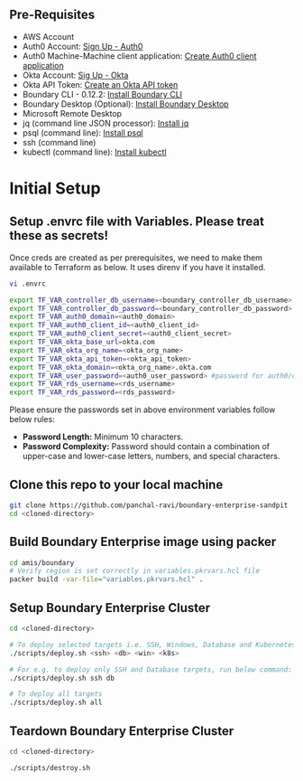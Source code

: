 ## Pre-Requisites
- AWS Account
- Auth0 Account: [Sign Up - Auth0](https://auth0.com/signup)
- Auth0 Machine-Machine client application: [Create Auth0 client application](https://registry.terraform.io/providers/auth0/auth0/latest/docs/guides/quickstart)
- Okta Account: [Sig Up - Okta](https://developer.okta.com/signup/)
- Okta API Token: [Create an Okta API token](https://developer.okta.com/docs/guides/create-an-api-token/main/)
- Boundary CLI - 0.12.2: [Install Boundary CLI](https://developer.hashicorp.com/boundary/tutorials/hcp-getting-started/hcp-getting-started-install?in=boundary%2Fhcp-getting-started)
- Boundary Desktop (Optional): [Install Boundary Desktop](https://developer.hashicorp.com/boundary/tutorials/hcp-getting-started/hcp-getting-started-desktop-app)
- Microsoft Remote Desktop
- jq (command line JSON processor): [Install jq](https://stedolan.github.io/jq/download/)
- psql (command line): [Install psql](https://www.postgresql.org/download/)
- ssh (command line)
- kubectl (command line): [Install kubectl](https://kubernetes.io/docs/tasks/tools/)

# Initial Setup
## Setup .envrc file with Variables.  Please treat these as secrets!
Once creds are created as per prerequisites, we need to make them available to Terraform as below.  It uses direnv if you have it installed.

```sh
vi .envrc

export TF_VAR_controller_db_username=<boundary_controller_db_username>
export TF_VAR_controller_db_password=<boundary_controller_db_password>
export TF_VAR_auth0_domain=<auth0_domain>
export TF_VAR_auth0_client_id=<auth0_client_id>
export TF_VAR_auth0_client_secret=<auth0_client_secret>
export TF_VAR_okta_base_url=okta.com
export TF_VAR_okta_org_name=<okta_org_name>
export TF_VAR_okta_api_token=<okta_api_token>
export TF_VAR_okta_domain=<okta_org_name>.okta.com
export TF_VAR_user_password=<auth0_user_password> #password for auth0/okta users 
export TF_VAR_rds_username=<rds_username>
export TF_VAR_rds_password=<rds_password>
```
Please ensure the passwords set in above environment variables follow below rules:

- **Password Length:** Minimum 10 characters.
- **Password Complexity:** Password should contain a combination of upper-case and lower-case letters, numbers, and special characters.

## Clone this repo to your local machine
```sh
git clone https://github.com/panchal-ravi/boundary-enterprise-sandpit
cd <cloned-directory>
```

## Build Boundary Enterprise image using packer
```sh
cd amis/boundary
# Verify region is set correctly in variables.pkrvars.hcl file
packer build -var-file="variables.pkrvars.hcl" .
```

## Setup Boundary Enterprise Cluster
```sh
cd <cloned-directory>

# To deploy selected targets i.e. SSH, Windows, Database and Kubernetes 
./scripts/deploy.sh <ssh> <db> <win> <k8s>

# For e.g. to deploy only SSH and Database targets, run below command:
./scripts/deploy.sh ssh db

# To deploy all targets
./scripts/deploy.sh all
```



## Teardown Boundary Enterprise Cluster
```sh
cd <cloned-directory>

./scripts/destroy.sh
```


